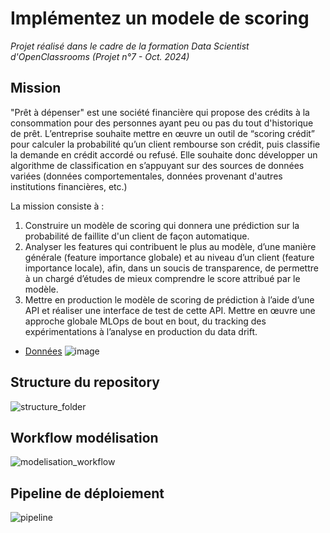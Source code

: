 # Implémentez un modele de scoring

_Projet réalisé dans le cadre de la formation Data Scientist d'OpenClassrooms (Projet n°7 - Oct. 2024)_

## Mission
"Prêt à dépenser" est une société financière qui propose des crédits à la consommation pour des personnes ayant peu ou pas du tout d'historique de prêt.
L’entreprise souhaite mettre en œuvre un outil de “scoring crédit” pour calculer la probabilité qu’un client rembourse son crédit, puis classifie la demande en crédit accordé ou refusé. Elle souhaite donc développer un algorithme de classification en s’appuyant sur des sources de données variées (données comportementales, données provenant d'autres institutions financières, etc.)

La mission consiste à :
1. Construire un modèle de scoring qui donnera une prédiction sur la probabilité de faillite d'un client de façon automatique.
2. Analyser les features qui contribuent le plus au modèle, d’une manière générale (feature importance globale) et au niveau d’un client (feature importance locale), afin, dans un soucis de transparence, de permettre à un chargé d’études de mieux comprendre le score attribué par le modèle.
3. Mettre en production le modèle de scoring de prédiction à l’aide d’une API et réaliser une interface de test de cette API.
Mettre en œuvre une approche globale MLOps de bout en bout, du tracking des expérimentations à l’analyse en production du data drift.

* [Données](https://www.kaggle.com/c/home-credit-default-risk/data)
![image](https://storage.googleapis.com/kaggle-media/competitions/home-credit/home_credit.png)

## Structure du repository
![structure_folder](https://github.com/user-attachments/assets/aa9b52e6-c6f3-40af-bc16-f6165f2b4887)

## Workflow modélisation
![modelisation_workflow](https://github.com/user-attachments/assets/27d858e8-1c0c-4486-bfe5-e7ed7773fab2)

## Pipeline de déploiement
![pipeline](https://github.com/user-attachments/assets/33e80b0d-1017-430b-b323-60210dd51e95)
